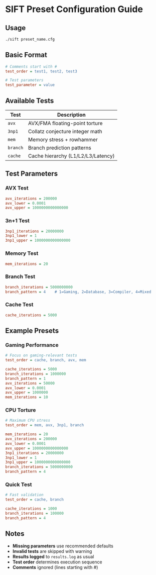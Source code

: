 # SIFT Preset Configuration Guide

## Usage
```bash
./sift preset_name.cfg
```

## Basic Format
```ini
# Comments start with #
test_order = test1, test2, test3

# Test parameters
test_parameter = value
```

## Available Tests
| Test | Description |
|------|-------------|
| `avx` | AVX/FMA floating-point torture |
| `3np1` | Collatz conjecture integer math |
| `mem` | Memory stress + rowhammer |
| `branch` | Branch prediction patterns |
| `cache` | Cache hierarchy (L1/L2/L3/Latency) |

## Test Parameters

### AVX Test
```ini
avx_iterations = 200000
avx_lower = 0.0001
avx_upper = 1000000000000000
```

### 3n+1 Test
```ini
3np1_iterations = 20000000
3np1_lower = 1
3np1_upper = 1000000000000000
```

### Memory Test
```ini
mem_iterations = 20
```

### Branch Test
```ini
branch_iterations = 5000000000
branch_pattern = 4    # 1=Gaming, 2=Database, 3=Compiler, 4=Mixed
```

### Cache Test
```ini
cache_iterations = 5000
```

## Example Presets

### Gaming Performance
```ini
# Focus on gaming-relevant tests
test_order = cache, branch, avx, mem

cache_iterations = 5000
branch_iterations = 1000000
branch_pattern = 1
avx_iterations = 50000
avx_lower = 0.0001
avx_upper = 1000000
mem_iterations = 10
```

### CPU Torture
```ini
# Maximum CPU stress
test_order = mem, avx, 3np1, branch

mem_iterations = 20
avx_iterations = 200000
avx_lower = 0.0001
avx_upper = 1000000000000000
3np1_iterations = 20000000
3np1_lower = 1
3np1_upper = 1000000000000000
branch_iterations = 5000000000
branch_pattern = 4
```

### Quick Test
```ini
# Fast validation
test_order = cache, branch

cache_iterations = 1000
branch_iterations = 100000
branch_pattern = 4
```

## Notes
- **Missing parameters** use recommended defaults
- **Invalid tests** are skipped with warning
- **Results logged** to `results.log` as usual
- **Test order** determines execution sequence
- **Comments** ignored (lines starting with #)
